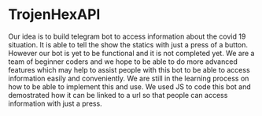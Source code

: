 # TrojenHexAPI
Our idea is to build telegram bot to access information about the covid 19 situation. It is able to tell the show the statics with just a press of a button. However our bot is yet to be functional and it is not completed yet. We are a team of beginner coders and we hope to be able to do more advanced features which may help to assist people with this bot to be able to access information easily and conveniently. We are still in the learning process on how to be able to implement this and use. We used JS to code this bot and demostrated how it can be linked to a url so that people can access information with just a press.
